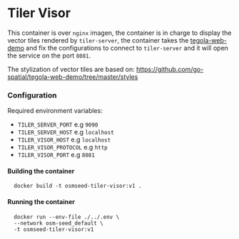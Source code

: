 # Tiler Visor

This container is over `nginx` imagen, the container is in charge to display the vector tiles rendered by `tiler-server`, the container takes the [tegola-web-demo](https://github.com/go-spatial/tegola-web-demo) and fix the configurations to connect to `tiler-server` and it will open the service on the port `8081`.

The stylization of vector tiles are based on: https://github.com/go-spatial/tegola-web-demo/tree/master/styles


### Configuration

Required environment variables:

- `TILER_SERVER_PORT` e.g `9090`
- `TILER_SERVER_HOST` e.g `localhost`
- `TILER_VISOR_HOST` e.g `localhost`
- `TILER_VISOR_PROTOCOL` e.g `http`
- `TILER_VISOR_PORT` e.g `8081`


#### Building the container

```
  docker build -t osmseed-tiler-visor:v1 .
```

#### Running the container

```
  docker run --env-file ./../.env \
  --network osm-seed_default \
  -t osmseed-tiler-visor:v1
```